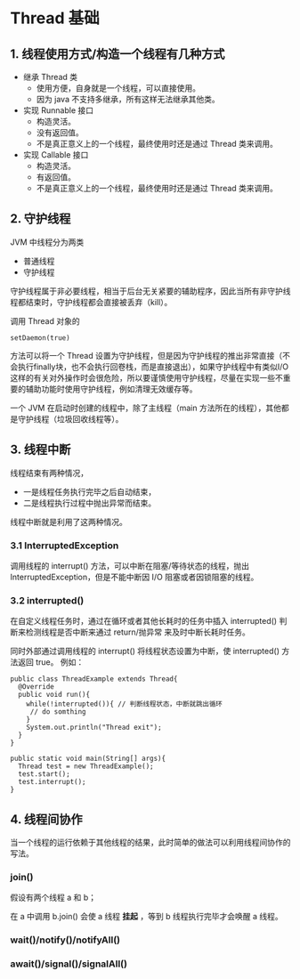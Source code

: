 # Thread 基础
## 1. 线程使用方式/构造一个线程有几种方式
* 继承 Thread 类
  * 使用方便，自身就是一个线程，可以直接使用。
  * 因为 java 不支持多继承，所有这样无法继承其他类。
* 实现 Runnable 接口 
  * 构造灵活。
  * 没有返回值。
  * 不是真正意义上的一个线程，最终使用时还是通过 Thread 类来调用。
* 实现 Callable 接口
  * 构造灵活。
  * 有返回值。
  * 不是真正意义上的一个线程，最终使用时还是通过 Thread 类来调用。

## 2. 守护线程
JVM 中线程分为两类
* 普通线程
* 守护线程

守护线程属于非必要线程，相当于后台无关紧要的辅助程序，因此当所有非守护线程都结束时，守护线程都会直接被丢弃（kill）。

调用 Thread 对象的
```
setDaemon(true)
```

方法可以将一个 Thread 设置为守护线程，但是因为守护线程的推出非常直接（不会执行finally块，也不会执行回卷栈，而是直接退出），如果守护线程中有类似I/O这样的有关对外操作时会很危险，所以要谨慎使用守护线程，尽量在实现一些不重要的辅助功能时使用守护线程，例如清理无效缓存等。

一个 JVM 在启动时创建的线程中，除了主线程（main 方法所在的线程），其他都是守护线程（垃圾回收线程等）。

## 3. 线程中断
线程结束有两种情况，
* 一是线程任务执行完毕之后自动结束，
* 二是线程执行过程中抛出异常而结束。

线程中断就是利用了这两种情况。

### 3.1 InterruptedException
调用线程的 interrupt() 方法，可以中断在阻塞/等待状态的线程，抛出 InterruptedException，但是不能中断因 I/O 阻塞或者因锁阻塞的线程。

### 3.2 interrupted()
在自定义线程任务时，通过在循环或者其他长耗时的任务中插入 interrupted() 判断来检测线程是否中断来通过 return/抛异常 来及时中断长耗时任务。

同时外部通过调用线程的 interrupt() 将线程状态设置为中断，使 interrupted() 方法返回 true。
例如：
```
public class ThreadExample extends Thread{
  @Override
  public void run(){
    while(!interrupted()){ // 判断线程状态，中断就跳出循环
     // do somthing
    }
    System.out.println("Thread exit");
  }
}
```

```
public static void main(String[] args){
  Thread test = new ThreadExample();
  test.start();
  test.interrupt();
}
```


## 4. 线程间协作
当一个线程的运行依赖于其他线程的结果，此时简单的做法可以利用线程间协作的写法。

### join()
假设有两个线程 a 和 b；

在 a 中调用 b.join() 会使 a 线程 **挂起** ，等到 b 线程执行完毕才会唤醒 a 线程。

### wait()/notify()/notifyAll()
### await()/signal()/signalAll()
